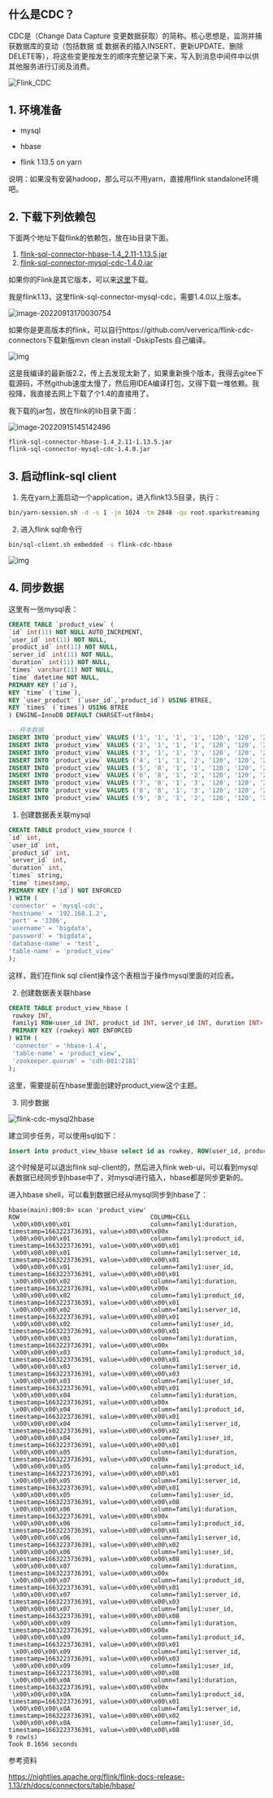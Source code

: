 ## 什么是CDC？

CDC是（Change Data Capture 变更数据获取）的简称。核心思想是，监测并捕获数据库的变动（包括数据 或 数据表的插入INSERT、更新UPDATE、删除DELETE等），将这些变更按发生的顺序完整记录下来，写入到消息中间件中以供其他服务进行订阅及消费。

![Flink_CDC](https://ververica.github.io/flink-cdc-connectors/master/_images/flinkcdc.png)

## 1. 环境准备

- mysql

- hbase

- flink 1.13.5 on yarn

 说明：如果没有安装hadoop，那么可以不用yarn，直接用flink standalone环境吧。



## 2. 下载下列依赖包

下面两个地址下载flink的依赖包，放在lib目录下面。

1. [flink-sql-connector-hbase-1.4_2.11-1.13.5.jar](https://repo.maven.apache.org/maven2/org/apache/flink/flink-sql-connector-hbase-1.4_2.11/1.13.5/)
2. [flink-sql-connector-mysql-cdc-1.4.0.jar](https://repo.maven.apache.org/maven2/com/alibaba/ververica/flink-sql-connector-mysql-cdc/1.4.0/)

如果你的Flink是其它版本，可以来[这里](https://repo.maven.apache.org/maven2/org/apache/flink)下载。

 

我是flink1.13，这里flink-sql-connector-mysql-cdc，需要1.4.0以上版本。

![image-20220913170030754](https://oss.ikeguang.com/image/image-20220913170030754.png)

如果你是更高版本的flink，可以自行https://github.com/ververica/flink-cdc-connectors下载新版mvn clean install -DskipTests 自己编译。

![img](https://oss.ikeguang.com/image/202209131715383.png) 

这是我编译的最新版2.2，传上去发现太新了，如果重新换个版本，我得去gitee下载源码，不然github速度太慢了，然后用IDEA编译打包，又得下载一堆依赖。我投降，我直接去网上下载了个1.4的直接用了。

我下载的jar包，放在flink的lib目录下面：

![image-20220915145142496](https://oss.ikeguang.com/image/202209151451188.png)

```
flink-sql-connector-hbase-1.4_2.11-1.13.5.jar
flink-sql-connector-mysql-cdc-1.4.0.jar
```

## 3. 启动flink-sql client

1) 先在yarn上面启动一个application，进入flink13.5目录，执行：

```bash
bin/yarn-session.sh -d -s 1 -jm 1024 -tm 2048 -qu root.sparkstreaming -nm flink-cdc-hbase
```



 2) 进入flink sql命令行

```bash
bin/sql-client.sh embedded -s flink-cdc-hbase
```

![img](https://oss.ikeguang.com/image/202209131716843.png) 

 

## 4. 同步数据

这里有一张mysql表：

```sql
CREATE TABLE `product_view` (
`id` int(11) NOT NULL AUTO_INCREMENT,
`user_id` int(11) NOT NULL,
`product_id` int(11) NOT NULL,
`server_id` int(11) NOT NULL,
`duration` int(11) NOT NULL,
`times` varchar(11) NOT NULL,
`time` datetime NOT NULL,
PRIMARY KEY (`id`),
KEY `time` (`time`),
KEY `user_product` (`user_id`,`product_id`) USING BTREE,
KEY `times` (`times`) USING BTREE
) ENGINE=InnoDB DEFAULT CHARSET=utf8mb4;

-- 样本数据
INSERT INTO `product_view` VALUES ('1', '1', '1', '1', '120', '120', '2020-04-24 13:14:00');
INSERT INTO `product_view` VALUES ('2', '1', '1', '1', '120', '120', '2020-04-24 13:14:00');
INSERT INTO `product_view` VALUES ('3', '1', '1', '3', '120', '120', '2020-04-24 13:14:00');
INSERT INTO `product_view` VALUES ('4', '1', '1', '2', '120', '120', '2020-04-24 13:14:00');
INSERT INTO `product_view` VALUES ('5', '8', '1', '1', '120', '120', '2020-05-14 13:14:00');
INSERT INTO `product_view` VALUES ('6', '8', '1', '2', '120', '120', '2020-05-13 13:14:00');
INSERT INTO `product_view` VALUES ('7', '8', '1', '3', '120', '120', '2020-04-24 13:14:00');
INSERT INTO `product_view` VALUES ('8', '8', '1', '3', '120', '120', '2020-04-23 13:14:00');
INSERT INTO `product_view` VALUES ('9', '8', '1', '2', '120', '120', '2020-05-13 13:14:00');
```



1) 创建数据表关联mysql

```sql
CREATE TABLE product_view_source (
`id` int,
`user_id` int,
`product_id` int,
`server_id` int,
`duration` int,
`times` string,
`time` timestamp,
PRIMARY KEY (`id`) NOT ENFORCED
) WITH (
'connector' = 'mysql-cdc',
'hostname' = '192.168.1.2',
'port' = '3306',
'username' = 'bigdata',
'password' = 'bigdata',
'database-name' = 'test',
'table-name' = 'product_view'
);
```

这样，我们在flink sql client操作这个表相当于操作mysql里面的对应表。



2) 创建数据表关联hbase

```sql
CREATE TABLE product_view_hbase (
 rowkey INT,
 family1 ROW<user_id INT, product_id INT, server_id INT, duration INT>,
 PRIMARY KEY (rowkey) NOT ENFORCED
) WITH (
 'connector' = 'hbase-1.4',
 'table-name' = 'product_view',
 'zookeeper.quorum' = 'cdh-001:2181'
);
```



这里，需要提前在hbase里面创建好product_view这个主题。

 

3) 同步数据

![flink-cdc-mysql2hbase](https://oss.ikeguang.com/image/202209151501729.png)

建立同步任务，可以使用sql如下：

```sql
insert into product_view_hbase select id as rowkey, ROW(user_id, product_id, server_id, duration) from product_view_source;
```

 

这个时候是可以退出flink sql-client的，然后进入flink web-ui，可以看到mysql表数据已经同步到hbase中了，对mysql进行插入，hbase都是同步更新的。

 

 进入hbase shell，可以看到数据已经从mysql同步到hbase了：

```
hbase(main):009:0> scan 'product_view'
ROW                                    COLUMN+CELL                                                                                                   
 \x00\x00\x00\x01                      column=family1:duration, timestamp=1663223736391, value=\x00\x00\x00x                                         
 \x00\x00\x00\x01                      column=family1:product_id, timestamp=1663223736391, value=\x00\x00\x00\x01                                    
 \x00\x00\x00\x01                      column=family1:server_id, timestamp=1663223736391, value=\x00\x00\x00\x01                                     
 \x00\x00\x00\x01                      column=family1:user_id, timestamp=1663223736391, value=\x00\x00\x00\x01                                       
 \x00\x00\x00\x02                      column=family1:duration, timestamp=1663223736391, value=\x00\x00\x00x                                         
 \x00\x00\x00\x02                      column=family1:product_id, timestamp=1663223736391, value=\x00\x00\x00\x01                                    
 \x00\x00\x00\x02                      column=family1:server_id, timestamp=1663223736391, value=\x00\x00\x00\x01                                     
 \x00\x00\x00\x02                      column=family1:user_id, timestamp=1663223736391, value=\x00\x00\x00\x01                                       
 \x00\x00\x00\x03                      column=family1:duration, timestamp=1663223736391, value=\x00\x00\x00x                                         
 \x00\x00\x00\x03                      column=family1:product_id, timestamp=1663223736391, value=\x00\x00\x00\x01                                    
 \x00\x00\x00\x03                      column=family1:server_id, timestamp=1663223736391, value=\x00\x00\x00\x03                                     
 \x00\x00\x00\x03                      column=family1:user_id, timestamp=1663223736391, value=\x00\x00\x00\x01                                       
 \x00\x00\x00\x04                      column=family1:duration, timestamp=1663223736391, value=\x00\x00\x00x                                         
 \x00\x00\x00\x04                      column=family1:product_id, timestamp=1663223736391, value=\x00\x00\x00\x01                                    
 \x00\x00\x00\x04                      column=family1:server_id, timestamp=1663223736391, value=\x00\x00\x00\x02                                     
 \x00\x00\x00\x04                      column=family1:user_id, timestamp=1663223736391, value=\x00\x00\x00\x01                                       
 \x00\x00\x00\x05                      column=family1:duration, timestamp=1663223736391, value=\x00\x00\x00x                                         
 \x00\x00\x00\x05                      column=family1:product_id, timestamp=1663223736391, value=\x00\x00\x00\x01                                    
 \x00\x00\x00\x05                      column=family1:server_id, timestamp=1663223736391, value=\x00\x00\x00\x01                                     
 \x00\x00\x00\x05                      column=family1:user_id, timestamp=1663223736391, value=\x00\x00\x00\x08                                       
 \x00\x00\x00\x06                      column=family1:duration, timestamp=1663223736391, value=\x00\x00\x00x                                         
 \x00\x00\x00\x06                      column=family1:product_id, timestamp=1663223736391, value=\x00\x00\x00\x01                                    
 \x00\x00\x00\x06                      column=family1:server_id, timestamp=1663223736391, value=\x00\x00\x00\x02                                     
 \x00\x00\x00\x06                      column=family1:user_id, timestamp=1663223736391, value=\x00\x00\x00\x08                                       
 \x00\x00\x00\x07                      column=family1:duration, timestamp=1663223736391, value=\x00\x00\x00x                                         
 \x00\x00\x00\x07                      column=family1:product_id, timestamp=1663223736391, value=\x00\x00\x00\x01                                    
 \x00\x00\x00\x07                      column=family1:server_id, timestamp=1663223736391, value=\x00\x00\x00\x03                                     
 \x00\x00\x00\x07                      column=family1:user_id, timestamp=1663223736391, value=\x00\x00\x00\x08                                       
 \x00\x00\x00\x09                      column=family1:duration, timestamp=1663223736391, value=\x00\x00\x00x                                         
 \x00\x00\x00\x09                      column=family1:product_id, timestamp=1663223736391, value=\x00\x00\x00\x01                                    
 \x00\x00\x00\x09                      column=family1:server_id, timestamp=1663223736391, value=\x00\x00\x00\x03                                     
 \x00\x00\x00\x09                      column=family1:user_id, timestamp=1663223736391, value=\x00\x00\x00\x08                                       
 \x00\x00\x00\x0A                      column=family1:duration, timestamp=1663223736391, value=\x00\x00\x00x                                         
 \x00\x00\x00\x0A                      column=family1:product_id, timestamp=1663223736391, value=\x00\x00\x00\x01                                    
 \x00\x00\x00\x0A                      column=family1:server_id, timestamp=1663223736391, value=\x00\x00\x00\x02                                     
 \x00\x00\x00\x0A                      column=family1:user_id, timestamp=1663223736391, value=\x00\x00\x00\x08                                       
9 row(s)
Took 0.1656 seconds                                                                              
```



参考资料

https://nightlies.apache.org/flink/flink-docs-release-1.13/zh/docs/connectors/table/hbase/
